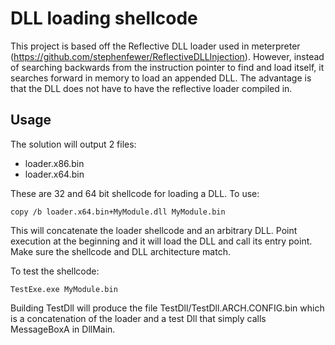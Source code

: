 # DLL loading shellcode
This project is based off the Reflective DLL loader used in meterpreter (https://github.com/stephenfewer/ReflectiveDLLInjection). However, instead of searching backwards from the instruction pointer to find and load itself, it searches forward in memory to load an appended DLL. The advantage is that the DLL does not have to have the reflective loader compiled in.

## Usage
The solution will output 2 files:
  * loader.x86.bin
  * loader.x64.bin

These are 32 and 64 bit shellcode for loading a DLL. To use:
```
copy /b loader.x64.bin+MyModule.dll MyModule.bin
```
This will concatenate the loader shellcode and an arbitrary DLL. Point execution at the beginning and it will load the DLL and call its entry point. Make sure the shellcode and DLL architecture match.

To test the shellcode:
```
TestExe.exe MyModule.bin
```

Building TestDll will produce the file TestDll/TestDll.ARCH.CONFIG.bin which is a concatenation of the loader and a test Dll that simply calls MessageBoxA in DllMain.

